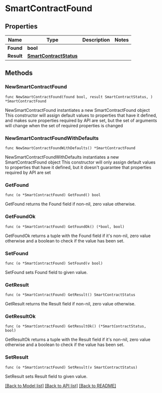 # SmartContractFound

## Properties

Name | Type | Description | Notes
------------ | ------------- | ------------- | -------------
**Found** | **bool** |  | 
**Result** | [**SmartContractStatus**](SmartContractStatus.md) |  | 

## Methods

### NewSmartContractFound

`func NewSmartContractFound(found bool, result SmartContractStatus, ) *SmartContractFound`

NewSmartContractFound instantiates a new SmartContractFound object
This constructor will assign default values to properties that have it defined,
and makes sure properties required by API are set, but the set of arguments
will change when the set of required properties is changed

### NewSmartContractFoundWithDefaults

`func NewSmartContractFoundWithDefaults() *SmartContractFound`

NewSmartContractFoundWithDefaults instantiates a new SmartContractFound object
This constructor will only assign default values to properties that have it defined,
but it doesn't guarantee that properties required by API are set

### GetFound

`func (o *SmartContractFound) GetFound() bool`

GetFound returns the Found field if non-nil, zero value otherwise.

### GetFoundOk

`func (o *SmartContractFound) GetFoundOk() (*bool, bool)`

GetFoundOk returns a tuple with the Found field if it's non-nil, zero value otherwise
and a boolean to check if the value has been set.

### SetFound

`func (o *SmartContractFound) SetFound(v bool)`

SetFound sets Found field to given value.


### GetResult

`func (o *SmartContractFound) GetResult() SmartContractStatus`

GetResult returns the Result field if non-nil, zero value otherwise.

### GetResultOk

`func (o *SmartContractFound) GetResultOk() (*SmartContractStatus, bool)`

GetResultOk returns a tuple with the Result field if it's non-nil, zero value otherwise
and a boolean to check if the value has been set.

### SetResult

`func (o *SmartContractFound) SetResult(v SmartContractStatus)`

SetResult sets Result field to given value.



[[Back to Model list]](../README.md#documentation-for-models) [[Back to API list]](../README.md#documentation-for-api-endpoints) [[Back to README]](../README.md)


